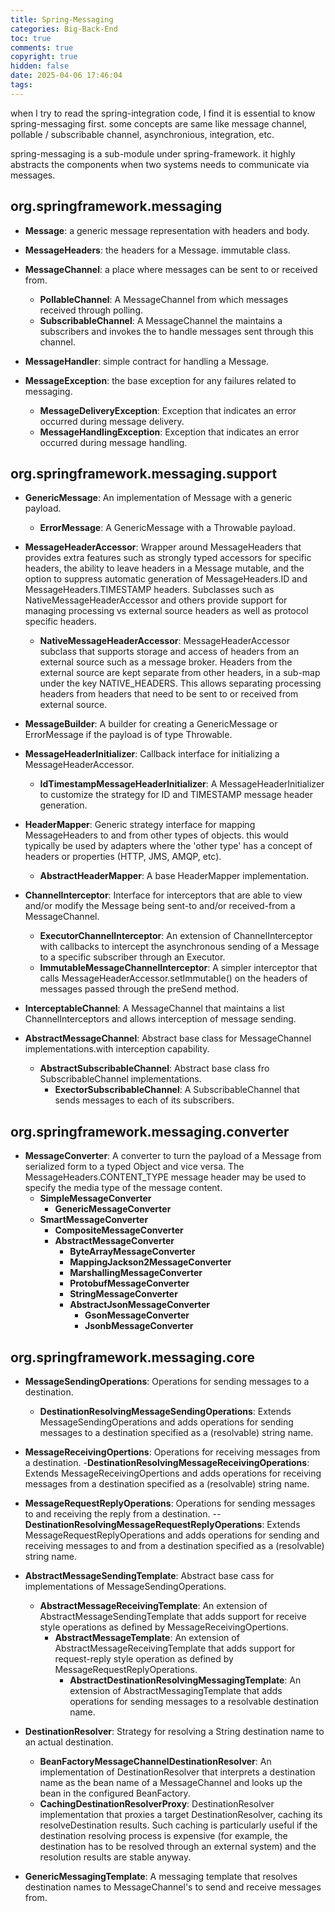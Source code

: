 ```yaml
---
title: Spring-Messaging
categories: Big-Back-End
toc: true
comments: true
copyright: true
hidden: false
date: 2025-04-06 17:46:04
tags:
---
```


when I try to read the spring-integration code, I find it is essential to know spring-messaging first. some concepts are same like message channel, pollable / subscribable channel, asynchronious, integration, etc.

spring-messaging is a sub-module under spring-framework. it highly abstracts the components when two systems needs to communicate via messages. 

<!--more-->

## **org.springframework.messaging**

- **Message**: a generic message representation with headers and body.
- **MessageHeaders**: the headers for a Message. immutable class.

- **MessageChannel**: a place where messages can be sent to or received from.
  - **PollableChannel**: A MessageChannel from which messages received through polling.
  - **SubscribableChannel**: A MessageChannel the maintains a subscribers and invokes the to handle messages sent through this channel.

- **MessageHandler**: simple contract for handling a Message.

- **MessageException**: the base exception for any failures related to messaging.
  - **MessageDeliveryException**: Exception that indicates an error occurred during message delivery.
  - **MessageHandlingException**: Exception that indicates an error occurred during message handling.

## **org.springframework.messaging.support**

- **GenericMessage**: An implementation of Message with a generic payload.
  - **ErrorMessage**: A GenericMessage with a Throwable payload.

- **MessageHeaderAccessor**: Wrapper around MessageHeaders that provides extra features such as strongly typed accessors for specific headers, the ability to leave headers in a Message mutable, and the option to suppress automatic generation of MessageHeaders.ID and MessageHeaders.TIMESTAMP headers. Subclasses such as NativeMessageHeaderAccessor and others provide support for managing processing vs external source headers as well as protocol specific headers.
  - **NativeMessageHeaderAccessor**: MessageHeaderAccessor subclass that supports storage and access of headers from an external source such as a message broker. Headers from the external source are kept separate from other headers, in a sub-map under the key NATIVE_HEADERS. This allows separating processing headers from headers that need to be sent to or received from external source.

- **MessageBuilder**: A builder for creating a GenericMessage or ErrorMessage if the payload is of type Throwable.

- **MessageHeaderInitializer**: Callback interface for initializing a MessageHeaderAccessor.
  - **IdTimestampMessageHeaderInitializer**: A MessageHeaderInitializer to customize the strategy for ID and TIMESTAMP message header generation.

- **HeaderMapper**: Generic strategy interface for mapping MessageHeaders to and from other types of objects. this would typically be used by adapters where the 'other type' has a concept of headers or properties (HTTP, JMS, AMQP, etc).
  - **AbstractHeaderMapper**: A base HeaderMapper implementation.

- **ChannelInterceptor**: Interface for interceptors that are able to view and/or modify the Message being sent-to and/or received-from a MessageChannel.
  - **ExecutorChannelInterceptor**: An extension of ChannelInterceptor with callbacks to intercept the asynchronous sending of a Message to a specific subscriber through an Executor.
  - **ImmutableMessageChannelInterceptor**: A simpler interceptor that calls MessageHeaderAccessor.setImmutable() on the headers of messages passed through the preSend method.
- **InterceptableChannel**: A MessageChannel that maintains a list ChannelInterceptors and allows interception of message sending.

- **AbstractMessageChannel**: Abstract base class for MessageChannel implementations.with interception capability.
  - **AbstractSubscribableChannel**: Abstract base class fro SubscribableChannel implementations.
    - **ExectorSubscribableChannel**: A SubscribableChannel that sends messages to each of its subscribers.


## **org.springframework.messaging.converter**

- **MessageConverter**: A converter to turn the payload of a Message from serialized form to a typed Object and vice versa. The MessageHeaders.CONTENT_TYPE message header may be used to specify the media type of the message content.
  - **SimpleMessageConverter**
    - **GenericMessageConverter**
  - **SmartMessageConverter**
    - **CompositeMessageConverter**
    - **AbstractMessageConverter**
      - **ByteArrayMessageConverter**
      - **MappingJackson2MessageConverter**
      - **MarshallingMessageConverter**
      - **ProtobufMessageConverter**
      - **StringMessageConverter**
      - **AbstractJsonMessageConverter**
        - **GsonMessageConverter**
        - **JsonbMessageConverter**


## **org.springframework.messaging.core**

- **MessageSendingOperations**: Operations for sending messages to a destination.
  - **DestinationResolvingMessageSendingOperations**: Extends MessageSendingOperations and adds operations for sending messages to a destination specified as a (resolvable) string name. 
- **MessageReceivingOpertions**: Operations for receiving messages from a destination.
  -**DestinationResolvingMessageReceivingOperations**: Extends MessageReceivingOpertions and adds operations for receiving messages from a destination specified as a (resolvable) string name.
- **MessageRequestReplyOperations**: Operations for sending messages to and receiving the reply from a destination.
  --**DestinationResolvingMessageRequestReplyOperations**: Extends MessageRequestReplyOperations and adds operations for sending and receiving messages to and from a destination specified as a (resolvable) string name.


- **AbstractMessageSendingTemplate**: Abstract base cass for implementations of MessageSendingOperations.
  - **AbstractMessageReceivingTemplate**: An extension of AbstractMessageSendingTemplate that adds support for receive style operations as defined by MessageReceivingOpertions.
    - **AbstractMessageTemplate**: An extension of AbstractMessageReceivingTemplate that adds support for request-reply style operation as defined by MessageRequestReplyOperations.
      - **AbstractDestinationResolvingMessagingTemplate**: An extension of AbstractMessagingTemplate that adds operations for sending messages to a resolvable destination name.

- **DestinationResolver**: Strategy for resolving a String destination name to an actual destination.
  - **BeanFactoryMessageChannelDestinationResolver**: An implementation of DestinationResolver that interprets a destination name as the bean name of a MessageChannel and looks up the bean in the configured BeanFactory.
  - **CachingDestinationResolverProxy**: DestinationResolver implementation that proxies a target DestinationResolver, caching its resolveDestination results. Such caching is particularly useful if the destination resolving process is expensive (for example, the destination has to be resolved through an external system) and the resolution results are stable anyway.

- **GenericMessagingTemplate**: A messaging template that resolves destination names to MessageChannel's to send and receive messages from.


